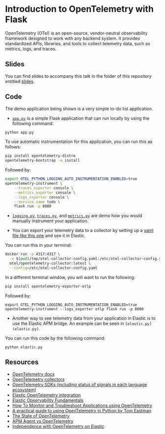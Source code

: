 # Introduction to OpenTelemetry with Flask
OpenTelemetry (OTel) is an open-source, vendor-neutral observability framework designed to work with any backend system. It provides standardized APIs, libraries, and tools to collect telemetry data, such as metrics, logs, and traces.

## Slides
You can find slides to accompany this talk in the folder of this repository entitled [slides](https://github.com/JessicaGarson/Introduction-to-OpenTelemetry-with-Flask/tree/main/slides).

## Code
The demo application being shown is a very simple to-do list application.

- [`app.py`](app.py) is a simple Flask application that can run locally by using the following command: 

```bash
python app.py
```

To use automatic instrumentation for this application, you can run this as follows:

```bash
pip install opentelemetry-distro
opentelemetry-bootstrap -a install
```

Followed by: 

```bash
export OTEL_PYTHON_LOGGING_AUTO_INSTRUMENTATION_ENABLED=true
opentelemetry-instrument \
    --traces_exporter console \
    --metrics_exporter console \
    --logs_exporter console \
    --service_name todo \
    flask run -p 8080
```

- [`logging.py`](logging.py), [`traces.py`](traces.py), and [`metrics.py`](metrics.py) are demo how you would manually instrument your application. 

- You can export your telemetry data to a collector by setting up a [yaml file like this one](tmp/otel-collector-config.yaml) and see it in Elastic. 

You can run this in your terminal:

```bash
docker run -p 4317:4317 \
  -v $(pwd)/tmp/otel-collector-config.yaml:/etc/otel-collector-config.yaml \
  otel/opentelemetry-collector:latest \
  --config=/etc/otel-collector-config.yaml
```

In a different terminal window, you will want to run the following:

```bash
pip install opentelemetry-exporter-otlp
```

Followed by:

```
export OTEL_PYTHON_LOGGING_AUTO_INSTRUMENTATION_ENABLED=true
opentelemetry-instrument --logs_exporter otlp flask run -p 8080
```

- Another way to see telemetry data from your application in Elastic is to use the Elastic APM bridge. An example can be seen in `[elastic.py](elastic.py)`.

You can run this code by the following command:

```
python elastic.py
```

## Resources
- [OpenTelemetry docs](https://opentelemetry.io/)
- [OpenTelemetry collectors](https://opentelemetry.io/docs/collector/) 
- [OpenTelemetry SDKs (including status of signals in each language ecosystem)](https://opentelemetry.io/docs/languages/) 
- [Elastic OpenTelemetry integration](https://www.elastic.co/guide/en/observability/current/apm-open-telemetry.html)
- [Elastic Observability Fundamentals](https://www.elastic.co/training/observability-fundamentals)
- [How To Monitor and Troubleshoot Applications using OpenTelemetry](https://www.youtube.com/watch?v=oTzIieqwMW0)
- [A practical guide to using OpenTelemetry in Python by Tom Eastman](https://www.youtube.com/watch?v=R8BYnL-Yp1w)
- [The State of OpenTelemetry](https://xeraa.net/talks/on-the-bleeding-edge-of-open-telemetry/)
- [APM Agent vs OpenTelemetry](https://discuss.elastic.co/t/elastic-apm-agent-vs-opentelemetry-client/332903)
- [Independence with OpenTelemetry on Elastic](https://www.elastic.co/blog/opentelemetry-observability)
